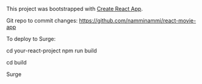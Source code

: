 This project was bootstrapped with [Create React App](https://github.com/facebookincubator/create-react-app).

Git repo to commit changes: https://github.com/namminammi/react-movie-app


To deploy to Surge:

cd your-react-project
npm run build

cd build

Surge

